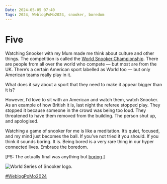 ```yaml
---
Date: 2024-05-05 07:40
Tags: 2024, WeblogPoMo2024, snooker, boredom
---
```


# Five

Watching Snooker with my Mum made me think about culture and other things. The competition is called the [World Snooker Championship](https://www.bbc.co.uk/sport/snooker/68775898). There are people from all over the world who compete — but most are from the UK. There’s a certain American sport labelled as World too — but only American teams really play in it. 

What does it say about a sport that they need to make it appear bigger than it is? 

However, I’d love to sit with an American and watch them, watch Snooker. As an example of how British it is, last night the referee stopped play. They stopped it because someone in the crowd was being too loud. They threatened to have them removed from the building. The person shut up, and apologised. 

Watching a game of snooker for me is like a meditation. It’s quiet, focused, and my mind just becomes the ball. If you’ve not tried it you should. If you think it sounds boring. It is. Being bored is a very rare thing in our hyper connected lives. Embrace the boredom. 

[PS: The actually final was anything but [boring](https://www.bbc.co.uk/sport/snooker/videos/cd1wp2zkqkno).]

![World Series of Snooker logo. ](https://cdn.some.pics/phils/66373adcee218.jpg)

[#WeblogPoMo2024](https://weblog.anniegreens.lol/weblog-posting-month-2024)